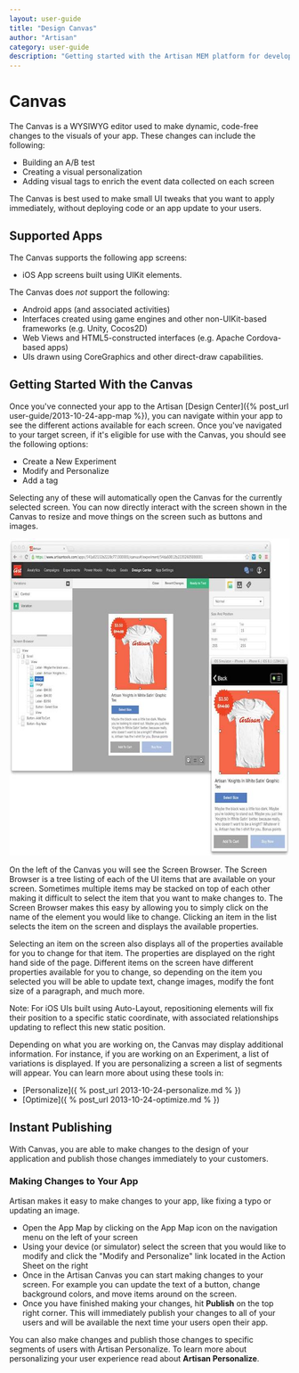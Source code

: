 ```yaml
---
layout: user-guide
title: "Design Canvas"
author: "Artisan"
category: user-guide
description: "Getting started with the Artisan MEM platform for developers."
---
```

# Canvas
The Canvas is a WYSIWYG editor used to make dynamic, code-free changes to the visuals of your app.  These changes can include the following:

* Building an A/B test
* Creating a visual personalization
* Adding visual tags to enrich the event data collected on each screen

The Canvas is best used to make small UI tweaks that you want to apply immediately, without deploying code or an app update to your users.

## Supported Apps

The Canvas supports the following app screens:

* iOS App screens built using UIKit elements.

The Canvas does *not* support the following:

* Android apps (and associated activities)
* Interfaces created using game engines and other non-UIKit-based frameworks (e.g. Unity, Cocos2D)
* Web Views and HTML5-constructed interfaces (e.g. Apache Cordova-based apps)
* UIs drawn using CoreGraphics and other direct-draw capabilities.

## Getting Started With the Canvas
Once you've connected your app to the Artisan [Design Center]({% post_url user-guide/2013-10-24-app-map %}), you can navigate within your app to see the different actions available for each screen.  Once you've navigated to your target screen, if it's eligible for use with the Canvas, you should see the following options:

* Create a New Experiment
* Modify and Personalize
* Add a tag

Selecting any of these will automatically open the Canvas for the currently selected screen.  You can now directly interact with the screen shown in the Canvas to resize and move things on the screen such as buttons and images.

<p><img src="/images/screens/canvas-sample-screenshot-700x569.jpg" width="700" height="569" alt="Screen capture of an A/B test being built via Canvas." /></p>

On the left of the Canvas you will see the Screen Browser. The Screen Browser is a tree listing of each of the UI items that are available on your screen. Sometimes multiple items may be stacked on top of each other making it difficult to select the item that you want to make changes to. The Screen Browser makes this easy by allowing you to simply click on the name of the element you would like to change. Clicking an item in the list selects the item on the screen and displays the available properties.

Selecting an item on the screen also displays all of the properties available for you to change for that item. The properties are displayed on the right hand side of the page. Different items on the screen have different properties available for you to change, so depending on the item you selected you will be able to update text, change images, modify the font size of a paragraph, and much more.

<div class="note note-hint">
  <p>Note: For iOS UIs built using Auto-Layout, repositioning elements will fix their position to a specific static coordinate, with associated relationships updating to reflect this new static position.</p>
</div>

Depending on what you are working on, the Canvas may display additional information. For instance, if you are working on an Experiment, a list of variations is displayed. If you are personalizing a screen a list of segments will appear. You can learn more about using these tools in:

* [Personalize]({ % post_url 2013-10-24-personalize.md % })
* [Optimize]({ % post_url 2013-10-24-optimize.md % })

<div id="instant-publishing"></div>

## Instant Publishing
With Canvas, you are able to make changes to the design of your application and publish those changes immediately to your customers.

### Making Changes to Your App
Artisan makes it easy to make changes to your app, like fixing a typo or updating an image.

* Open the App Map by clicking on the App Map icon on the navigation menu on the left of your screen
* Using your device (or simulator) select the screen that you would like to modify and click the "Modify and Personalize" link located in the Action Sheet on the right
* Once in the Artisan Canvas you can start making changes to your screen. For example you can update the text of a button, change background colors, and move items around on the screen.
* Once you have finished making your changes, hit **Publish** on the top right corner. This will immediately publish your changes to all of your users and will be available the next time your users open their app.

You can also make changes and publish those changes to specific segments of users with Artisan Personalize. To learn more about personalizing your user experience read about **Artisan Personalize**.